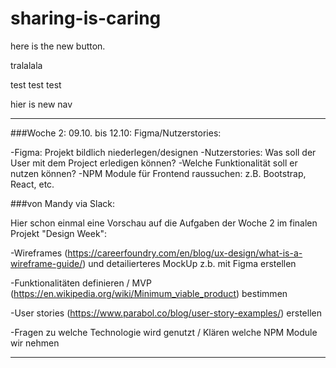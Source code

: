 # sharing-is-caring

here is the new button.

tralalala

test test test

hier is new nav

-----------------------------------------------------------

###Woche 2: 09.10. bis 12.10: Figma/Nutzerstories:

-Figma: Projekt bildlich niederlegen/designen
-Nutzerstories: Was soll der User mit dem Project erledigen können? -Welche Funktionalität soll er nutzen können?
-NPM Module für Frontend raussuchen: z.B. Bootstrap, React, etc.
      
###von Mandy via Slack:
    
Hier schon einmal eine Vorschau auf die Aufgaben der Woche 2 im finalen Projekt "Design Week":
    
-Wireframes (https://careerfoundry.com/en/blog/ux-design/what-is-a-wireframe-guide/) und detailierteres MockUp z.b. mit Figma erstellen
    
-Funktionalitäten definieren / MVP (https://en.wikipedia.org/wiki/Minimum_viable_product) bestimmen
    
-User stories (https://www.parabol.co/blog/user-story-examples/) erstellen
    
-Fragen zu welche Technologie wird genutzt / Klären welche NPM Module wir nehmen
    
-----------------------------------------------------------
